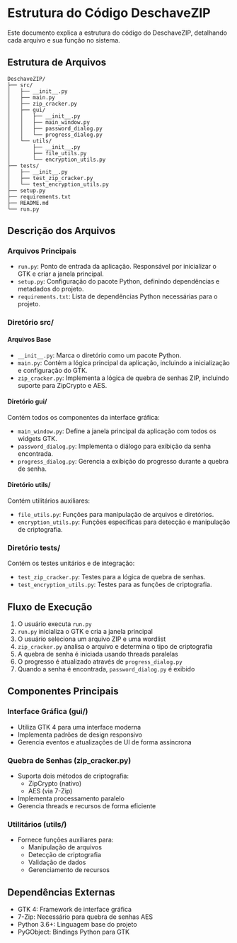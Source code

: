 # Estrutura do Código DeschaveZIP

Este documento explica a estrutura do código do DeschaveZIP, detalhando cada arquivo e sua função no sistema.

## Estrutura de Arquivos

```
DeschaveZIP/
├── src/
│   ├── __init__.py
│   ├── main.py
│   ├── zip_cracker.py
│   ├── gui/
│   │   ├── __init__.py
│   │   ├── main_window.py
│   │   ├── password_dialog.py
│   │   └── progress_dialog.py
│   └── utils/
│       ├── __init__.py
│       ├── file_utils.py
│       └── encryption_utils.py
├── tests/
│   ├── __init__.py
│   ├── test_zip_cracker.py
│   └── test_encryption_utils.py
├── setup.py
├── requirements.txt
├── README.md
└── run.py
```

## Descrição dos Arquivos

### Arquivos Principais

- `run.py`: Ponto de entrada da aplicação. Responsável por inicializar o GTK e criar a janela principal.
- `setup.py`: Configuração do pacote Python, definindo dependências e metadados do projeto.
- `requirements.txt`: Lista de dependências Python necessárias para o projeto.

### Diretório src/

#### Arquivos Base
- `__init__.py`: Marca o diretório como um pacote Python.
- `main.py`: Contém a lógica principal da aplicação, incluindo a inicialização e configuração do GTK.
- `zip_cracker.py`: Implementa a lógica de quebra de senhas ZIP, incluindo suporte para ZipCrypto e AES.

#### Diretório gui/
Contém todos os componentes da interface gráfica:
- `main_window.py`: Define a janela principal da aplicação com todos os widgets GTK.
- `password_dialog.py`: Implementa o diálogo para exibição da senha encontrada.
- `progress_dialog.py`: Gerencia a exibição do progresso durante a quebra de senha.

#### Diretório utils/
Contém utilitários auxiliares:
- `file_utils.py`: Funções para manipulação de arquivos e diretórios.
- `encryption_utils.py`: Funções específicas para detecção e manipulação de criptografia.

### Diretório tests/
Contém os testes unitários e de integração:
- `test_zip_cracker.py`: Testes para a lógica de quebra de senhas.
- `test_encryption_utils.py`: Testes para as funções de criptografia.

## Fluxo de Execução

1. O usuário executa `run.py`
2. `run.py` inicializa o GTK e cria a janela principal
3. O usuário seleciona um arquivo ZIP e uma wordlist
4. `zip_cracker.py` analisa o arquivo e determina o tipo de criptografia
5. A quebra de senha é iniciada usando threads paralelas
6. O progresso é atualizado através de `progress_dialog.py`
7. Quando a senha é encontrada, `password_dialog.py` é exibido

## Componentes Principais

### Interface Gráfica (gui/)
- Utiliza GTK 4 para uma interface moderna
- Implementa padrões de design responsivo
- Gerencia eventos e atualizações de UI de forma assíncrona

### Quebra de Senhas (zip_cracker.py)
- Suporta dois métodos de criptografia:
  - ZipCrypto (nativo)
  - AES (via 7-Zip)
- Implementa processamento paralelo
- Gerencia threads e recursos de forma eficiente

### Utilitários (utils/)
- Fornece funções auxiliares para:
  - Manipulação de arquivos
  - Detecção de criptografia
  - Validação de dados
  - Gerenciamento de recursos

## Dependências Externas

- GTK 4: Framework de interface gráfica
- 7-Zip: Necessário para quebra de senhas AES
- Python 3.6+: Linguagem base do projeto
- PyGObject: Bindings Python para GTK 